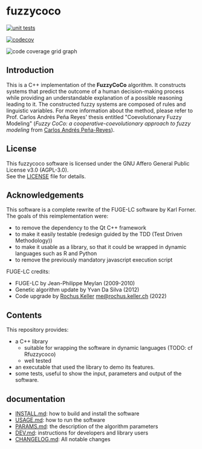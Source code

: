fuzzycoco
====================================================================================================

[![unit tests](https://github.com/Lonza-RND-Data-Science/fuzzycoco/actions/workflows/unit_tests.yml/badge.svg)](https://github.com/Lonza-RND-Data-Science/fuzzycoco/actions/workflows/unit_tests.yml)

[![codecov](https://codecov.io/github/Lonza-RND-Data-Science/fuzzycoco/graph/badge.svg?token=UMCPQXVXQA)](https://codecov.io/github/Lonza-RND-Data-Science/fuzzycoco)

![code coverage grid graph](https://codecov.io/github/Lonza-RND-Data-Science/fuzzycoco/graphs/tree.svg?token=UMCPQXVXQA)

## Introduction

This is a C++ implementation of the **FuzzyCoCo** algorithm.
It constructs systems that predict the outcome of a human decision-making 
process while providing an understandable explanation of a possible reasoning leading to it. 
The constructed fuzzy systems are composed of rules and linguistic variables. 
For more information about the method, please refer to Prof. Carlos Andrés Peña 
Reyes' thesis entitled "Coevolutionary Fuzzy Modeling" 
(*Fuzzy CoCo: a cooperative-coevolutionary approach to fuzzy modeling* from [Carlos Andrés Peña-Reyes](https://orcid.org/0000-0002-2113-6498)).

## License

This fuzzycoco software is licensed under the GNU Affero General Public License v3.0 (AGPL-3.0).  
See the [LICENSE](./LICENSE) file for details.

## Acknowledgements

This software is a complete rewrite of the FUGE-LC software by Karl Forner.
The goals of this reimplementation were:
  - to remove the dependency to the Qt C++ framework
  - to make it easily testable (redesign guided by the TDD (Test Driven Methodology))
  - to make it usable as a library, so that it could be wrapped in dynamic languages such as R and Python
  - to remove the previously mandatory javascript execution script

FUGE-LC credits:
- FUGE-LC by Jean-Philippe Meylan (2009-2010)
- Genetic algorithm update by Yvan Da Silva (2012)
- Code upgrade by [Rochus Keller](http://rochus-keller.ch/) <me@rochus.keller.ch> (2022)


## Contents

This repository provides:
  *  a C++ library
      * suitable for wrapping the software in dynamic languages (TODO: cf Rfuzzycoco)
      * well tested
  * an executable that used the library to demo its features. 
  * some tests, useful to show the input, parameters and output of the software.


## documentation

  - [INSTALL.md](./INSTALL.md): how to build and install the software
  - [USAGE.md](./USAGE.md): how to run the software
  - [PARAMS.md](./PARAMS.md): the description of the algorithm parameters 
  - [DEV.md](./DEV.md): instructions for developers and library users
  - [CHANGELOG.md](./CHANGELOG.md): All notable changes

